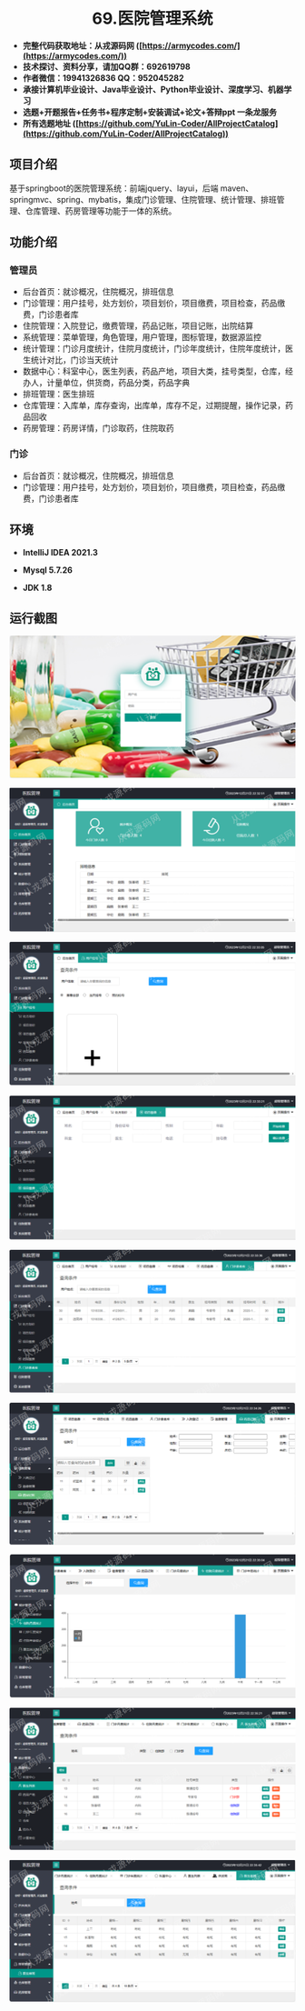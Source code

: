 <p><h1 align="center">69.医院管理系统</h1></p>

- <b>完整代码获取地址：从戎源码网 ([https://armycodes.com/](https://armycodes.com/))</b>
- <b>技术探讨、资料分享，请加QQ群：692619798</b> 
- <b>作者微信：19941326836  QQ：952045282</b> 
- <b>承接计算机毕业设计、Java毕业设计、Python毕业设计、深度学习、机器学习</b>
- <b>选题+开题报告+任务书+程序定制+安装调试+论文+答辩ppt 一条龙服务</b>
- <b>所有选题地址 ([https://github.com/YuLin-Coder/AllProjectCatalog](https://github.com/YuLin-Coder/AllProjectCatalog)) </b>

## 项目介绍
基于springboot的医院管理系统：前端jquery、layui，后端 maven、springmvc、spring、mybatis，集成门诊管理、住院管理、统计管理、排班管理、仓库管理、药房管理等功能于一体的系统。

## 功能介绍

### 管理员

- 后台首页：就诊概况，住院概况，排班信息
- 门诊管理：用户挂号，处方划价，项目划价，项目缴费，项目检查，药品缴费，门诊患者库
- 住院管理：入院登记，缴费管理，药品记账，项目记账，出院结算
- 系统管理：菜单管理，角色管理，用户管理，图标管理，数据源监控
- 统计管理：门诊月度统计，住院月度统计，门诊年度统计，住院年度统计，医生统计对比，门诊当天统计
- 数据中心：科室中心，医生列表，药品产地，项目大类，挂号类型，仓库，经办人，计量单位，供货商，药品分类，药品字典
- 排班管理：医生排班
- 仓库管理：入库单，库存查询，出库单，库存不足，过期提醒，操作记录，药品回收
- 药房管理：药房详情，门诊取药，住院取药

### 门诊

- 后台首页：就诊概况，住院概况，排班信息
- 门诊管理：用户挂号，处方划价，项目划价，项目缴费，项目检查，药品缴费，门诊患者库

## 环境

- <b>IntelliJ IDEA 2021.3</b>

- <b>Mysql 5.7.26</b>

- <b>JDK 1.8</b>

## 运行截图
![](screenshot/1.png)

![](screenshot/2.png)

![](screenshot/3.png)

![](screenshot/4.png)

![](screenshot/5.png)

![](screenshot/6.png)

![](screenshot/7.png)

![](screenshot/8.png)

![](screenshot/9.png)
